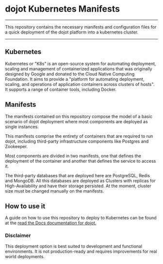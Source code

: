 # dojot Kubernetes Manifests

---

This repository contains the necessary manifests and configuration files
for a quick deployment of the dojot platform into a kubernetes cluster.

---

## Kubernetes

Kubernetes or "K8s" is an open-source system for automating deployment,
scaling and management of containerized applications that was originally
designed by Google and donated to the Cloud Native Computing Foundation.
It aims to provide a "platform for automating deployment, scaling, and
operations of application containers across clusters of hosts".
It supports a range of container tools, including Docker.

## Manifests

The manifests contained on this repository compose the model of a basic
scenario of dojot deployment where most components are deployed as single
instances.

This manifests comprise the entirety of containers that are required to run
dojot, including third-party infrastructure components like Postgres and Zookeeper.

Most components are divided in two manifests, one that defines the deployment
of the container and another that defines the service to access it.

The third-party databases that are deployed here are PostgreSQL, Redis and MongoDB.
All this databases are deployed as Clusters with replicas for High-Availability and
have their storage persisted.
At the moment, cluster size must be changed manually on the manifests.

## How to use it

A guide on how to use this repository to deploy to Kubernetes can be found at the
[read the Docs documentation for dojot.](http://dojotdocs.readthedocs.io/en/latest/install/kube_guide.html)

### Disclaimer

This deployment option is best suited to development and functional environments.
It is not production-ready and requires improvements for real world deployments.
